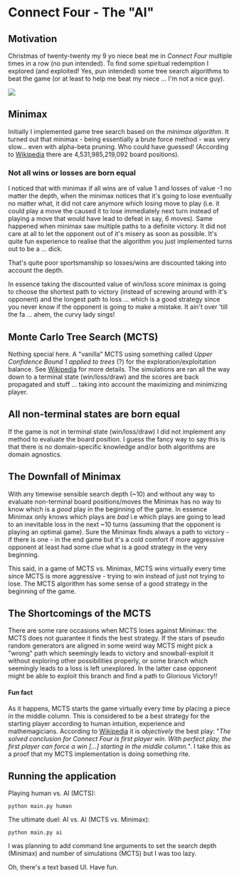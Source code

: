 # Connect Four - The "AI"

## Motivation
Christmas of twenty-twenty my 9 yo niece beat me in *Connect Four* multiple times in a row (no pun intended). To find some spiritual redemption I explored (and exploited! Yes, pun intended) some tree search algorithms to beat the game (or at least to help me beat my niece ... I'm not a nice guy).

![](https://upload.wikimedia.org/wikipedia/en/7/79/Connect_4_Board_and_Box.jpg)

## Minimax
Initially I implemented game tree search based on the *minimax algorithm*. It turned out that minimax - being essentially a brute force method - was very slow... even with alpha-beta pruning. Who could have guessed!
(According to [Wikipedia](https://en.wikipedia.org/wiki/Monte_Carlo_tree_search)  there are 4,531,985,219,092 board positions).

### Not all wins or losses are born equal
I noticed that with minimax if all wins are of value 1 and losses of value -1 no matter the depth, when the minimax notices that it's going to lose eventually no matter what, it did not care anymore which losing move to play (i.e. it could play a move the caused it to lose immediately next turn instead of playing a move that would have lead to defeat in say, 6 moves). Same happened when minimax saw multiple paths to a definite victory. It did not care at all to let the opponent out of it's misery as soon as possible. It's quite fun experience to realise that the algorithm you just implemented turns out to be a ... dick.

That's quite poor sportsmanship so losses/wins are discounted taking into account the depth.

In essence taking the discounted value of win/loss score minimax is going to choose the shortest path to victory (instead of screwing around with it's opponent) and the longest path to loss ... which is a good strategy since you never know if the opponent is going to make a mistake. It ain't over 'till the fa ... ahem, the curvy lady sings!

## Monte Carlo Tree Search (MCTS)

Nothing special here. A "vanilla" MCTS using something called *Upper Confidence Bound 1 applied to trees* (?) for the exploration/exploitation balance. See [Wikipedia](https://en.wikipedia.org/wiki/Monte_Carlo_tree_search#Exploration_and_exploitation) for more details. The simulations are ran all the way down to a terminal state (win/loss/draw) and the scores are back propagated and stuff ... taking into account the maximizing and minimizing player.

##  All non-terminal states are born equal

If the game is not in terminal state (win/loss/draw) I did not implement any method to evaluate the board position. I guess the fancy way to say this is that there is no domain-specific knowledge and/or both algorithms are domain agnostics.

## The Downfall of Minimax

With any timewise sensible search depth (~10) and without any way to evaluate non-terminal board positions/moves the Minimax has no way to know which is a *good* play in the beginning of the game. In essence Minimax only knows which plays are *bad* i.e which plays are going to lead to an inevitable loss in the next ~10 turns (assuming that the opponent is playing an optimal game). Sure the Minimax finds always a path to victory - if there is one - in the end game but it's a cold comfort if more aggressive opponent at least had some clue what is a good strategy in the very beginning.

This said, in a game of MCTS vs. Minimax, MCTS wins virtually every time since MCTS is more aggressive - trying to win instead of just not trying to lose. The MCTS algorithm has some sense of a good strategy in the beginning of the game.

## The Shortcomings of the MCTS
There are some rare occasions when MCTS loses against Minimax: the MCTS does not guarantee it finds the best strategy. If the stars of pseudo random generators are aligned in some weird way MCTS might pick a "wrong" path which seemingly leads to victory and snowball-exploit it without exploring other possibilities properly, or some branch which seemingly leads to a loss is left unexplored. In the latter case opponent might be able to exploit this branch and find a path to Glorious Victory!!

#### Fun fact

As it happens, MCTS starts the game virtually every time by placing a piece in the middle column. This is considered to be a best strategy for the starting player according to human intuition, experience and mathemagicians. According to [Wikipedia](https://en.wikipedia.org/wiki/Connect_Four#Mathematical_solution) it is *objectively* the best play: "*The solved conclusion for Connect Four is first player win. With perfect play, the first player can force a win \[...\] starting in the middle column.*". I take this as a proof that my MCTS implementation is doing something rite.

## Running the application

Playing human vs. AI (MCTS):
```
python main.py human
```

The ultimate duel: AI vs. AI (MCTS vs. Minimax):
```
python main.py ai
```
I was planning to add command line arguments to set the search depth (Minimax) and number of simulations (MCTS) but I was too lazy.

Oh, there's a text based UI. Have fun.
